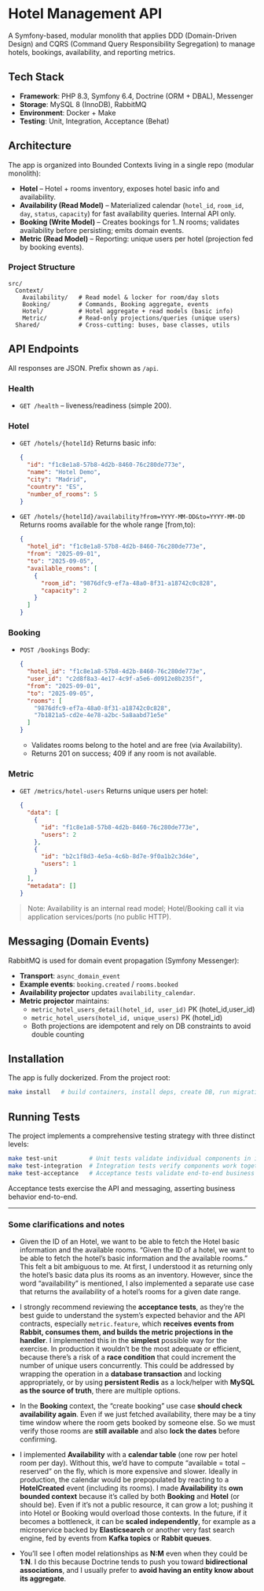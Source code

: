 # Hotel Management API

A Symfony-based, modular monolith that applies DDD (Domain-Driven Design) and CQRS (Command Query Responsibility Segregation) to manage hotels, bookings, availability, and reporting metrics.

## Tech Stack

- **Framework**: PHP 8.3, Symfony 6.4, Doctrine (ORM + DBAL), Messenger
- **Storage**: MySQL 8 (InnoDB), RabbitMQ
- **Environment**: Docker + Make
- **Testing**: Unit, Integration, Acceptance (Behat)

## Architecture

The app is organized into Bounded Contexts living in a single repo (modular monolith):

- **Hotel** – Hotel + rooms inventory, exposes hotel basic info and availability.
- **Availability (Read Model)** – Materialized calendar (`hotel_id`, `room_id`, `day`, `status`, `capacity`) for fast availability queries. Internal API only.
- **Booking (Write Model)** – Creates bookings for 1..N rooms; validates availability before persisting; emits domain events.
- **Metric (Read Model)** – Reporting: unique users per hotel (projection fed by booking events).

### Project Structure

```
src/
  Context/
    Availability/   # Read model & locker for room/day slots
    Booking/        # Commands, Booking aggregate, events
    Hotel/          # Hotel aggregate + read models (basic info)
    Metric/         # Read-only projections/queries (unique users)
  Shared/           # Cross-cutting: buses, base classes, utils
```

## API Endpoints

All responses are JSON. Prefix shown as `/api`.

### Health

- `GET /health` – liveness/readiness (simple 200).

### Hotel

- `GET /hotels/{hotelId}`
  Returns basic info:
  ```json
  {
    "id": "f1c8e1a8-57b8-4d2b-8460-76c280de773e",
    "name": "Hotel Demo",
    "city": "Madrid",
    "country": "ES",
    "number_of_rooms": 5
  }
  ```

- `GET /hotels/{hotelId}/availability?from=YYYY-MM-DD&to=YYYY-MM-DD`
  Returns rooms available for the whole range [from,to):
  ```json
  {
    "hotel_id": "f1c8e1a8-57b8-4d2b-8460-76c280de773e",
    "from": "2025-09-01",
    "to": "2025-09-05",
    "available_rooms": [
      {
        "room_id": "9876dfc9-ef7a-48a0-8f31-a18742c0c828",
        "capacity": 2
      }
    ]
  }
  ```

### Booking

- `POST /bookings`
  Body:
  ```json
  {
    "hotel_id": "f1c8e1a8-57b8-4d2b-8460-76c280de773e",
    "user_id": "c2d8f8a3-4e17-4c9f-a5e6-d0912e8b235f",
    "from": "2025-09-01",
    "to": "2025-09-05",
    "rooms": [
      "9876dfc9-ef7a-48a0-8f31-a18742c0c828",
      "7b1821a5-cd2e-4e78-a2bc-5a8aabd71e5e"
    ]
  }
  ```
  - Validates rooms belong to the hotel and are free (via Availability).
  - Returns 201 on success; 409 if any room is not available.

### Metric

- `GET /metrics/hotel-users`
  Returns unique users per hotel:
  ```json
  {
    "data": [
      {
        "id": "f1c8e1a8-57b8-4d2b-8460-76c280de773e",
        "users": 2
      },
      {
        "id": "b2c1f8d3-4e5a-4c6b-8d7e-9f0a1b2c3d4e",
        "users": 1
      }
    ],
    "metadata": []
  }
  ```

> Note: Availability is an internal read model; Hotel/Booking call it via application services/ports (no public HTTP).

## Messaging (Domain Events)

RabbitMQ is used for domain event propagation (Symfony Messenger):
- **Transport**: `async_domain_event`
- **Example events**: `booking.created` / `rooms.booked`
- **Availability projector** updates `availability_calendar`.
- **Metric projector** maintains:
  - `metric_hotel_users_detail(hotel_id, user_id)` PK (hotel_id,user_id)
  - `metric_hotel_users(hotel_id, unique_users)` PK (hotel_id)
  - Both projections are idempotent and rely on DB constraints to avoid double counting

## Installation

The app is fully dockerized. From the project root:
```bash
make install   # build containers, install deps, create DB, run migrations
```

## Running Tests

The project implements a comprehensive testing strategy with three distinct levels:

```bash
make test-unit         # Unit tests validate individual components in isolation
make test-integration  # Integration tests verify components work together correctly
make test-acceptance   # Acceptance tests validate end-to-end business behavior
```

Acceptance tests exercise the API and messaging, asserting business behavior end-to-end.

---

### Some clarifications and notes

* Given the ID of an Hotel, we want to be able to fetch the
  Hotel basic information and the available rooms. “Given the ID of a hotel, we want to be able to fetch the hotel’s basic information and the available rooms.”
  This felt a bit ambiguous to me. At first, I understood it as returning only the hotel’s basic data plus its rooms as an inventory. However, since the word “availability” is mentioned, I also implemented a separate use case that returns the availability of a hotel’s rooms for a given date range.

* I strongly recommend reviewing the **acceptance tests**, as they’re the best guide to understand the system’s expected behavior and the API contracts, especially `metric.feature`, which **receives events from Rabbit, consumes them, and builds the metric projections in the handler**. I implemented this in the **simplest** possible way for the exercise. In production it wouldn’t be the most adequate or efficient, because there’s a risk of a **race condition** that could increment the number of unique users concurrently. This could be addressed by wrapping the operation in a **database transaction** and locking appropriately, or by using **persistent Redis** as a lock/helper with **MySQL as the source of truth**, there are multiple options.

* In the **Booking** context, the “create booking” use case **should check availability again**. Even if we just fetched availability, there may be a tiny time window where the room gets booked by someone else. So we must verify those rooms are **still available** and also **lock the dates** before confirming.

* I implemented **Availability** with a **calendar table** (one row per hotel room per day). Without this, we’d have to compute “available = total − reserved” on the fly, which is more expensive and slower. Ideally in production, the calendar would be prepopulated by reacting to a **HotelCreated** event (including its rooms). I made **Availability** its **own bounded context** because it’s called by both **Booking** and **Hotel** (or should be). Even if it’s not a public resource, it can grow a lot; pushing it into Hotel or Booking would overload those contexts. In the future, if it becomes a bottleneck, it can be **scaled independently**, for example as a microservice backed by **Elasticsearch** or another very fast search engine, fed by events from **Kafka topics** or **Rabbit queues**.

* You’ll see I often model relationships as **N\:M** even when they could be **1\:N**. I do this because Doctrine tends to push you toward **bidirectional associations**, and I usually prefer to **avoid having an entity know about its aggregate**.
